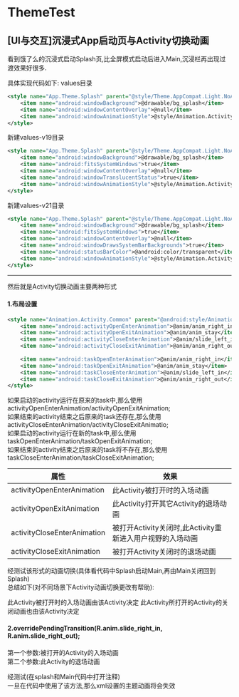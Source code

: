 # ThemeTest
[UI与交互]沉浸式App启动页与Activity切换动画
----
看到饿了么的沉浸式启动Splash页,比全屏模式启动后进入Main,沉浸栏再出现过渡效果好很多.

具体实现代码如下:
values目录
```xml
<style name="App.Theme.Splash" parent="@style/Theme.AppCompat.Light.NoActionBar">
    <item name="android:windowBackground">@drawable/bg_splash</item>
    <item name="android:windowContentOverlay">@null</item>
    <item name="android:windowAnimationStyle">@style/Animation.Activity.Splash</item>
</style>
```

新建values-v19目录
```xml
<style name="App.Theme.Splash" parent="@style/Theme.AppCompat.Light.NoActionBar">
    <item name="android:windowBackground">@drawable/bg_splash</item>
    <item name="android:fitsSystemWindows">true</item>
    <item name="android:windowContentOverlay">@null</item>
    <item name="android:windowTranslucentStatus">true</item>
    <item name="android:windowAnimationStyle">@style/Animation.Activity.Splash</item>
</style>
```

新建values-v21目录
```xml
<style name="App.Theme.Splash" parent="@style/Theme.AppCompat.Light.NoActionBar">
    <item name="android:windowBackground">@drawable/bg_splash</item>
    <item name="android:fitsSystemWindows">true</item>
    <item name="android:windowContentOverlay">@null</item>
    <item name="android:windowDrawsSystemBarBackgrounds">true</item>
    <item name="android:statusBarColor">@android:color/transparent</item>
    <item name="android:windowAnimationStyle">@style/Animation.Activity.Splash</item>
</style>
```
---

然后就是Activity切换动画主要两种形式

#### 1.布局设置
```xml
<style name="Animation.Activity.Common" parent="@android:style/Animation">
    <item name="android:activityOpenEnterAnimation">@anim/anim_right_in</item>
    <item name="android:activityOpenExitAnimation">@anim/anim_stay</item>
    <item name="android:activityCloseEnterAnimation">@anim/slide_left_in</item>
    <item name="android:activityCloseExitAnimation">@anim/anim_right_out</item>
    
    <item name="android:taskOpenEnterAnimation">@anim/anim_right_in</item>
    <item name="android:taskOpenExitAnimation">@anim/anim_stay</item>
    <item name="android:taskCloseEnterAnimation">@anim/slide_left_in</item>
    <item name="android:taskCloseExitAnimation">@anim/anim_right_out</item>
</style>
```
如果启动的activity运行在原来的task中,那么使用 activityOpenEnterAnimation/activityOpenExitAnimation;</br>
如果结束的activity结束之后原来的task还存在,那么使用 activityCloseEnterAnimation/activityCloseExitAnimatio;</br>
如果启动的activity运行在新的task中,那么使用 taskOpenEnterAnimation/taskOpenExitAnimation;</br>
如果结束的activity结束之后原来的task将不存在,那么使用 taskCloseEnterAnimation/taskCloseExitAnimation;

|属性| 效果|
| -----   | -----  | 
|activityOpenEnterAnimation |此Activity被打开时的入场动画|
|activityOpenExitAnimation  |此Activity打开其它Activity的退场动画|
|activityCloseEnterAnimation|被打开Activity关闭时,此Activity重新进入用户视野的入场动画|
|activityCloseExitAnimation |被打开Activity关闭时的退场动画|

经测试该形式的动画切换(具体看代码中Splash启动Main,再由Main关闭回到Splash)</br>
总结如下(对不同场景下Activity动画切换更改有帮助):</br>

此Activity被打开时的入场动画由该Activity决定
此Activity所打开的Activity的关闭动画也由该Activity决定


#### 2.overridePendingTransition(R.anim.slide_right_in, R.anim.slide_right_out);

第一个参数:被打开的Activity的入场动画</br>
第二个参数:此Activity的退场动画

经测试(在splash和Main代码中打开注释)</br>
一旦在代码中使用了该方法,那么xml设置的主题动画将会失效
